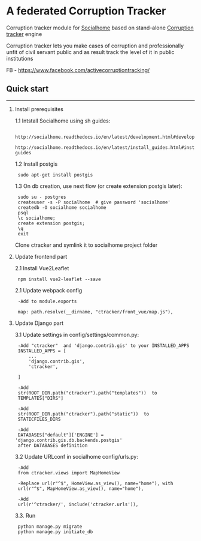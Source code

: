 # A federated Corruption Tracker

Corruption tracker module for [Socialhome](https://github.com/jaywink/socialhome)
based on stand-alone [Corruption tracker](https://github.com/autogestion/corruption_tracker) engine

Corruption tracker lets you make cases of corruption and professionally unfit of civil servant public and as result track the level of it in public institutions

FB - https://www.facebook.com/activecorruptiontracking/


## Quick start
-----------

1. Install prerequisites

    1.1 Intstall Socialhome using sh guides:

        http://socialhome.readthedocs.io/en/latest/development.html#development
        http://socialhome.readthedocs.io/en/latest/install_guides.html#install-guides

     1.2 Install postgis

        sudo apt-get install postgis

     1.3 On db creation, use next flow (or create extension postgis later):

        sudo su - postgres
        createuser -s -P socialhome  # give password 'socialhome'
        createdb -O socialhome socialhome
        psql
        \c socialhome;
        create extension postgis;
        \q    
        exit

     Clone ctracker and symlink it to socialhome project folder

2. Update frontend part

    2.1 Install Vue2Leaflet

        npm install vue2-leaflet --save

    2.1 Update webpack config

        -Add to module.exports

        map: path.resolve(__dirname, "ctracker/front_vue/map.js"),

3. Update Django part

    3.1 Update settings in config/settings/common.py:

        -Add "ctracker"  and 'django.contrib.gis' to your INSTALLED_APPS
        INSTALLED_APPS = [
            ...
            'django.contrib.gis',
            'ctracker',
            
        ]

        -Add
        str(ROOT_DIR.path("ctracker").path("templates"))  to
        TEMPLATES["DIRS"]

        -Add
        str(ROOT_DIR.path("ctracker").path("static"))  to
        STATICFILES_DIRS

        -Add
        DATABASES["default"]['ENGINE'] = 'django.contrib.gis.db.backends.postgis'
        after DATABASES definition

    3.2 Update URLconf in socialhome config/urls.py:

        -Add 
        from ctracker.views import MapHomeView

        -Replace url(r"^$", HomeView.as_view(), name="home"), with
        url(r"^$", MapHomeView.as_view(), name="home"),

        -Add
        url(r'^ctracker/', include('ctracker.urls')),
        

    3.3. Run
    
        python manage.py migrate
        python manage.py initiate_db
